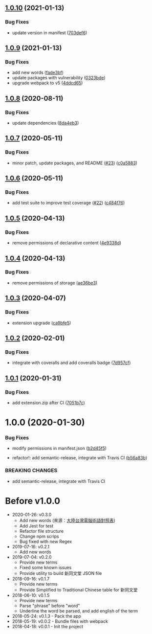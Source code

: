 ## [1.0.10](https://github.com/pjchender/cn2tw4programmer/compare/v1.0.9...v1.0.10) (2021-01-13)


### Bug Fixes

* update version in manifest ([703def6](https://github.com/pjchender/cn2tw4programmer/commit/703def69981590a3130627cac8d9c4e923097f71))

## [1.0.9](https://github.com/pjchender/cn2tw4programmer/compare/v1.0.8...v1.0.9) (2021-01-13)


### Bug Fixes

* add new words ([fade3bf](https://github.com/pjchender/cn2tw4programmer/commit/fade3bfa3b4128970f235232446a1c54b95d56c7))
* update packages with vulnerability ([0323bde](https://github.com/pjchender/cn2tw4programmer/commit/0323bde9fc0cf91970ac3d44403bd9c5a9eb0240))
* upgrade webpack to v5 ([4ddcd65](https://github.com/pjchender/cn2tw4programmer/commit/4ddcd656564a573c716b47b35f288816f3f6467e))

## [1.0.8](https://github.com/pjchender/cn2tw4programmer/compare/v1.0.7...v1.0.8) (2020-08-11)


### Bug Fixes

* update dependencies ([8da4eb3](https://github.com/pjchender/cn2tw4programmer/commit/8da4eb33fb764d3f857fdd40a5d4376e728fdd17))

## [1.0.7](https://github.com/pjchender/cn2tw4programmer/compare/v1.0.6...v1.0.7) (2020-05-11)


### Bug Fixes

* minor patch, update packages, and README ([#23](https://github.com/pjchender/cn2tw4programmer/issues/23)) ([c0a5883](https://github.com/pjchender/cn2tw4programmer/commit/c0a58833341f950ce1a99f46f9937595f6e06116))

## [1.0.6](https://github.com/pjchender/cn2tw4programmer/compare/v1.0.5...v1.0.6) (2020-05-11)


### Bug Fixes

* add test suite to improve test coverage ([#22](https://github.com/pjchender/cn2tw4programmer/issues/22)) ([c484f76](https://github.com/pjchender/cn2tw4programmer/commit/c484f7664e806bd8583d0032077ede3e2191265d))

## [1.0.5](https://github.com/pjchender/cn2tw4programmer/compare/v1.0.4...v1.0.5) (2020-04-13)


### Bug Fixes

* remove permissions of declarative content ([4e9338d](https://github.com/pjchender/cn2tw4programmer/commit/4e9338d534f36037b93eb8d95e3366e1069d4e34))

## [1.0.4](https://github.com/pjchender/cn2tw4programmer/compare/v1.0.3...v1.0.4) (2020-04-13)


### Bug Fixes

* remove permissions of storage ([ae36be3](https://github.com/pjchender/cn2tw4programmer/commit/ae36be33e8b57de2eeaa7105c8df08e306f057dd))

## [1.0.3](https://github.com/pjchender/cn2tw4programmer/compare/v1.0.2...v1.0.3) (2020-04-07)


### Bug Fixes

* extension upgrade ([ca9bfe5](https://github.com/pjchender/cn2tw4programmer/commit/ca9bfe5aca9d6ec42a2647561a95afebd0cc8ac1))

## [1.0.2](https://github.com/pjchender/cn2tw4programmer/compare/v1.0.1...v1.0.2) (2020-02-01)


### Bug Fixes

* integrate with coveralls and add coveralls badge ([7d957cf](https://github.com/pjchender/cn2tw4programmer/commit/7d957cfafae17d8b7f4f1891656c6a552d0c225e))

## [1.0.1](https://github.com/pjchender/cn2tw4programmer/compare/v1.0.0...v1.0.1) (2020-01-31)


### Bug Fixes

* add extension.zip after CI ([7051b7c](https://github.com/pjchender/cn2tw4programmer/commit/7051b7c9d67778b6ebebcad218830dea2e099353))

# 1.0.0 (2020-01-30)


### Bug Fixes

* modify permissions in manifest.json ([b2d45f5](https://github.com/pjchender/cn2tw4programmer/commit/b2d45f513975a4be408274d71049a5f47bfba95f))


* refactor!: add semantic-release, integrate with Travis CI ([b56a83b](https://github.com/pjchender/cn2tw4programmer/commit/b56a83b4772ee8c34f417f20d392a502a2f2e4ef))


### BREAKING CHANGES

* add semantic-release, integrate with Travis CI

# Before v1.0.0

- 2020-01-26: v0.3.0
  - Add new words (來源：[大陸台灣電腦術語對照表](http://bit.ly/2RrIy9B))
  - Add Jest for test
  - Refactor file structure
  - Change npm scrips
  - Bug fixed with new Regex
- 2019-07-16: v0.2.1
  - Add new words
- 2019-07-04: v0.2.0
  - Provide new terms
  - Fixed some known issues
  - Provide utility to build 新同文堂 JSON file
- 2018-09-16: v0.1.7
  - Provide new terms
  - Provide Simplified to Traditional Chinese table for 新同文堂
- 2018-06-10: v0.1.5
  - Provide new terms
  - Parse "phrase" before "word"
  - Underline the word be parsed, and add english of the term
- 2018-05-24: v0.1.3 - Pack the app
- 2018-05-19: v0.0.2 - Bundle files with webpack
- 2018-04-18: v0.0.1 - Init the project
